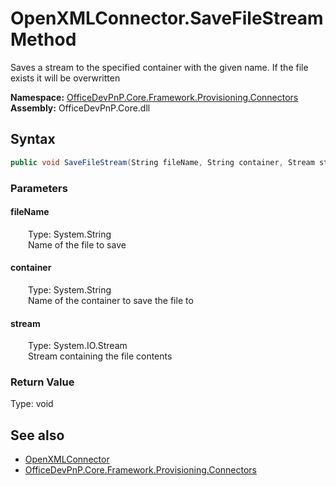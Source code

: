 # OpenXMLConnector.SaveFileStream Method  
 Saves a stream to the specified container with the given name. If the file exists it will be overwritten   

**Namespace:** [OfficeDevPnP.Core.Framework.Provisioning.Connectors](OfficeDevPnP.Core.Framework.Provisioning.Connectors.md)  
**Assembly:** OfficeDevPnP.Core.dll  
## Syntax
```C#
public void SaveFileStream(String fileName, String container, Stream stream)
```
### Parameters
#### fileName  
&emsp;&emsp;Type: System.String  
&emsp;&emsp;Name of the file to save  

  

#### container  
&emsp;&emsp;Type: System.String  
&emsp;&emsp;Name of the container to save the file to  

  

#### stream  
&emsp;&emsp;Type: System.IO.Stream  
&emsp;&emsp;Stream containing the file contents  

  

### Return Value
Type: void  

## See also
- [OpenXMLConnector](OfficeDevPnP.Core.Framework.Provisioning.Connectors.OpenXMLConnector.md) 
- [OfficeDevPnP.Core.Framework.Provisioning.Connectors](OfficeDevPnP.Core.Framework.Provisioning.Connectors.md) 
